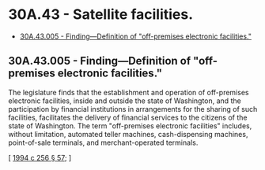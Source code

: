 # 30A.43 - Satellite facilities.
* [30A.43.005 - Finding—Definition of "off-premises electronic facilities."](#30a43005---findingdefinition-of-off-premises-electronic-facilities)
## 30A.43.005 - Finding—Definition of "off-premises electronic facilities."
The legislature finds that the establishment and operation of off-premises electronic facilities, inside and outside the state of Washington, and the participation by financial institutions in arrangements for the sharing of such facilities, facilitates the delivery of financial services to the citizens of the state of Washington. The term "off-premises electronic facilities" includes, without limitation, automated teller machines, cash-dispensing machines, point-of-sale terminals, and merchant-operated terminals.

\[ [1994 c 256 § 57](https://lawfilesext.leg.wa.gov/biennium/1993-94/Pdf/Bills/Session%20Laws/Senate/6285.SL.pdf?cite=1994%20c%20256%20§%2057); \]

